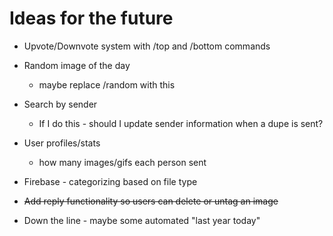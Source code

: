 # Ideas for the future
- Upvote/Downvote system with /top and /bottom commands
- Random image of the day
    - maybe replace /random with this
- Search by sender
    - If I do this - should I update sender information when a dupe is sent?
- User profiles/stats
    - how many images/gifs each person sent
- Firebase - categorizing based on file type
- ~~Add reply functionality so users can delete or untag an image~~

- Down the line - maybe some automated "last year today"
